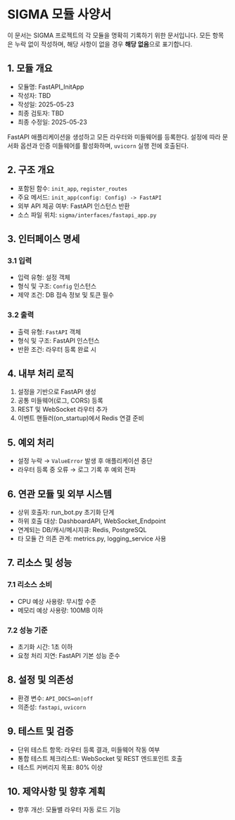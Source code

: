 # SIGMA 모듈 사양서

이 문서는 SIGMA 프로젝트의 각 모듈을 명확히 기록하기 위한 문서입니다. 모든 항목은 누락 없이 작성하며, 해당 사항이 없을 경우 **해당 없음**으로 표기합니다.

## 1. 모듈 개요
* 모듈명: FastAPI_InitApp
* 작성자: TBD
* 작성일: 2025-05-23
* 최종 검토자: TBD
* 최종 수정일: 2025-05-23

FastAPI 애플리케이션을 생성하고 모든 라우터와 미들웨어를 등록한다. 설정에 따라
문서화 옵션과 인증 미들웨어를 활성화하며, `uvicorn` 실행 전에 호출된다.

## 2. 구조 개요
* 포함된 함수: `init_app`, `register_routes`
* 주요 메서드: `init_app(config: Config) -> FastAPI`
* 외부 API 제공 여부: FastAPI 인스턴스 반환
* 소스 파일 위치: `sigma/interfaces/fastapi_app.py`

## 3. 인터페이스 명세
### 3.1 입력
* 입력 유형: 설정 객체
* 형식 및 구조: `Config` 인스턴스
* 제약 조건: DB 접속 정보 및 토큰 필수

### 3.2 출력
* 출력 유형: `FastAPI` 객체
* 형식 및 구조: FastAPI 인스턴스
* 반환 조건: 라우터 등록 완료 시

## 4. 내부 처리 로직
1. 설정을 기반으로 FastAPI 생성
2. 공통 미들웨어(로그, CORS) 등록
3. REST 및 WebSocket 라우터 추가
4. 이벤트 핸들러(on_startup)에서 Redis 연결 준비

## 5. 예외 처리
* 설정 누락 → `ValueError` 발생 후 애플리케이션 중단
* 라우터 등록 중 오류 → 로그 기록 후 예외 전파

## 6. 연관 모듈 및 외부 시스템
* 상위 호출자: run_bot.py 초기화 단계
* 하위 호출 대상: DashboardAPI, WebSocket_Endpoint
* 연계되는 DB/캐시/메시지큐: Redis, PostgreSQL
* 타 모듈 간 의존 관계: metrics.py, logging_service 사용

## 7. 리소스 및 성능
### 7.1 리소스 소비
* CPU 예상 사용량: 무시할 수준
* 메모리 예상 사용량: 100MB 이하

### 7.2 성능 기준
* 초기화 시간: 1초 이하
* 요청 처리 지연: FastAPI 기본 성능 준수

## 8. 설정 및 의존성
* 환경 변수: `API_DOCS=on|off`
* 의존성: `fastapi`, `uvicorn`

## 9. 테스트 및 검증
* 단위 테스트 항목: 라우터 등록 결과, 미들웨어 작동 여부
* 통합 테스트 체크리스트: WebSocket 및 REST 엔드포인트 호출
* 테스트 커버리지 목표: 80% 이상

## 10. 제약사항 및 향후 계획
* 향후 개선: 모듈별 라우터 자동 로드 기능
